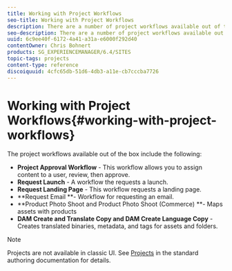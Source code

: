```yaml
---
title: Working with Project Workflows
seo-title: Working with Project Workflows
description: There are a number of project workflows available out of the box.
seo-description: There are a number of project workflows available out of the box.
uuid: 6c9ee40f-6172-4a41-a31a-e6000f292d40
contentOwner: Chris Bohnert
products: SG_EXPERIENCEMANAGER/6.4/SITES
topic-tags: projects
content-type: reference
discoiquuid: 4cfc65db-51d6-4db3-a11e-cb7cccba7726
---
```


# Working with Project Workflows{#working-with-project-workflows}

The project workflows available out of the box include the following:

* **Project Approval Workflow** - This workflow allows you to assign content to a user, review, then approve.
* **Request Launch** - A workflow the requests a launch.
* **Request Landing Page** - This workflow requests a landing page.
* **Request Email **- Workflow for requesting an email.
* **Product Photo Shoot and Product Photo Shoot (Commerce) **- Maps assets with products
* **DAM Create and Translate Copy and DAM Create Language Copy** - Creates translated binaries, metadata, and tags for assets and folders.

>[!NOTE]
>
>Projects are not available in classic UI. See [Projects](../../../sites/authoring/using/projects.md) in the standard authoring documentation for details.

